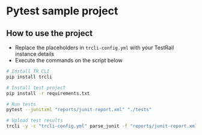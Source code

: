 # Pytest sample project

## How to use the project

- Replace the placeholders in `trcli-config.yml` with your TestRail instance details
- Execute the commands on the script below

```sh
# Install TR CLI
pip install trcli

# Install test project
pip install -r requirements.txt

# Run tests
pytest --junitxml "reports/junit-report.xml" "./tests"

# Upload test results
trcli -y -c "trcli-config.yml" parse_junit -f "reports/junit-report.xml"
```